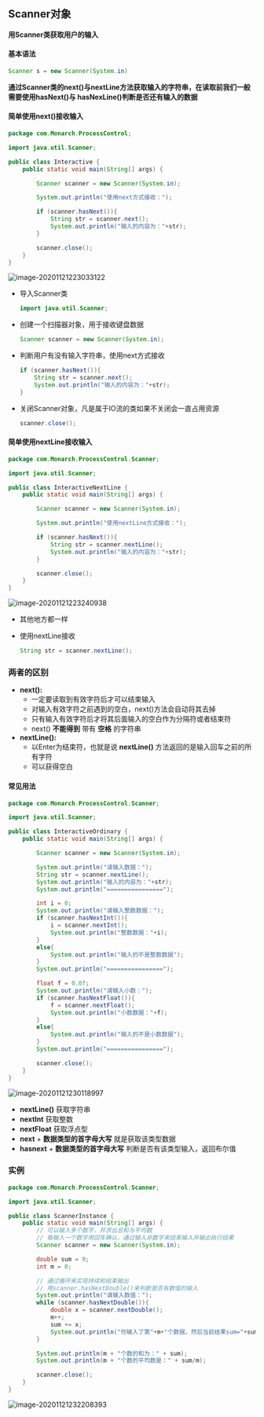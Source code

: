 ## Scanner对象

**用Scanner类获取用户的输入** 

#### 基本语法

```java
Scanner s = new Scanner(System.in)
```

**通过Scanner类的next()与nextLine方法获取输入的字符串，在读取前我们一般需要使用hasNext()与 hasNexLine()判断是否还有输入的数据** 



#### 简单使用next()接收输入

```java
package com.Monarch.ProcessControl;

import java.util.Scanner;

public class Interactive {
    public static void main(String[] args) {

        Scanner scanner = new Scanner(System.in);

        System.out.println("使用next方式接收：");

        if (scanner.hasNext()){
            String str = scanner.next();
            System.out.println("输入的内容为："+str);
        }

        scanner.close();
    }
}
```

![image-20201121223033122](https://img2020.cnblogs.com/blog/2213660/202011/2213660-20201121223033680-1424915324.png)

- 导入Scanner类

    ```java
    import java.util.Scanner;
    ```

-  创建一个扫描器对象，用于接收键盘数据

    ```java
    Scanner scanner = new Scanner(System.in);
    ```

-  判断用户有没有输入字符串，使用next方式接收

    ```java
    if (scanner.hasNext()){
        String str = scanner.next();
        System.out.println("输入的内容为："+str);
    }
    ```

-  关闭Scanner对象，凡是属于IO流的类如果不关闭会一直占用资源

    ```java
    scanner.close();
    ```



#### 简单使用nextLine接收输入

```java
package com.Monarch.ProcessControl.Scanner;

import java.util.Scanner;

public class InteractiveNextLine {
    public static void main(String[] args) {

        Scanner scanner = new Scanner(System.in);

        System.out.println("使用nextLine方式接收：");

        if (scanner.hasNext()){
            String str = scanner.nextLine();
            System.out.println("输入的内容为："+str);
        }

        scanner.close();
    }
}
```

![image-20201121223240938](https://img2020.cnblogs.com/blog/2213660/202011/2213660-20201121223241462-500141773.png)

- 其他地方都一样

- 使用nextLine接收

    ```java
    String str = scanner.nextLine();
    ```



### 两者的区别

- **next():** 
    - 一定要读取到有效字符后才可以结束输入
    - 对输入有效字符之前遇到的空白，next()方法会自动将其去掉
    - 只有输入有效字符后才将其后面输入的空白作为分隔符或者结束符
    - next() **不能得到** 带有 **空格** 的字符串
- **nextLine():** 
    - 以Enter为结束符，也就是说 **nextLine()** 方法返回的是输入回车之前的所有字符
    - 可以获得空白



#### 常见用法

```java
package com.Monarch.ProcessControl.Scanner;

import java.util.Scanner;

public class InteractiveOrdinary {
    public static void main(String[] args) {

        Scanner scanner = new Scanner(System.in);

        System.out.println("请输入数据：");
        String str = scanner.nextLine();
        System.out.println("输入的内容为："+str);
        System.out.println("================");

        int i = 0;
        System.out.println("请输入整数数据：");
        if (scanner.hasNextInt()){
            i = scanner.nextInt();
            System.out.println("整数数据："+i);
        }
        else{
            System.out.println("输入的不是整数数据");
        }
        System.out.println("================");

        float f = 0.0f;
        System.out.println("请输入小数：");
        if (scanner.hasNextFloat()){
            f = scanner.nextFloat();
            System.out.println("小数数据："+f);
        }
        else{
            System.out.println("输入的不是小数数据");
        }
        System.out.println("================");

        scanner.close();
    }
}

```

![image-20201121230118997](https://img2020.cnblogs.com/blog/2213660/202011/2213660-20201121230119593-792311442.png)

- **nextLine()** 获取字符串
- **nextInt** 获取整数
- **nextFloat** 获取浮点型
- **next** + **数据类型的首字母大写** 就是获取该类型数据
- **hasnext** + **数据类型的首字母大写** 判断是否有该类型输入，返回布尔值



### 实例

```java
package com.Monarch.ProcessControl.Scanner;

import java.util.Scanner;

public class ScannerInstance {
    public static void main(String[] args) {
        // 可以输入多个数字，并求出总和与平均数
        // 每输入一个数字用回车确认，通过输入非数字来结束输入并输出执行结果
        Scanner scanner = new Scanner(System.in);

        double sum = 0;
        int m = 0;

        // 通过循环来实现持续和结束输出
        // 用scanner.hasNextDouble()来判断是否有数值的输入
        System.out.println("请输入数值：");
        while (scanner.hasNextDouble()){
            double x = scanner.nextDouble();
            m++;
            sum += x;
            System.out.println("你输入了第"+m+"个数据，然后当前结果sum="+sum+",平均数为："+sum/m);
        }

        System.out.println(m + "个数的和为：" + sum);
        System.out.println(m + "个数的平均数是：" + sum/m);

        scanner.close();
    }
}
```

![image-20201121232208393](https://img2020.cnblogs.com/blog/2213660/202011/2213660-20201121232208800-1659840356.png)

